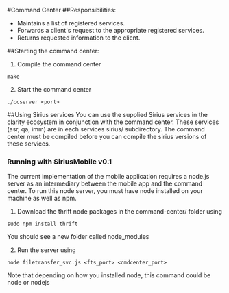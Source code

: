 #Command Center
##Responsibilities:
- Maintains a list of registered services.
- Forwards a client's request to the appropriate registered services.
- Returns requested information to the client.


##Starting the command center:
1) Compile the command center
```
make
```
2) Start the command center
```
./ccserver <port>
```

##Using Sirius services
You can use the supplied Sirius services in the clarity ecosystem in conjunction with the command center. These services (asr, qa, imm) are in each services sirius/ subdirectory. The command center must be compiled before you can compile the sirius versions of these services.


### Running with SiriusMobile v0.1
The current implementation of the mobile application requires a node.js server as an intermediary between the mobile app and the command center. To run this node server, you must have node installed on your machine as well as npm.
1) Download the thrift node packages in the command-center/ folder using
```
sudo npm install thrift
```
You should see a new folder called node_modules

2) Run the server using
```
node filetransfer_svc.js <fts_port> <cmdcenter_port>
```
Note that depending on how you installed node, this command could be node or nodejs
